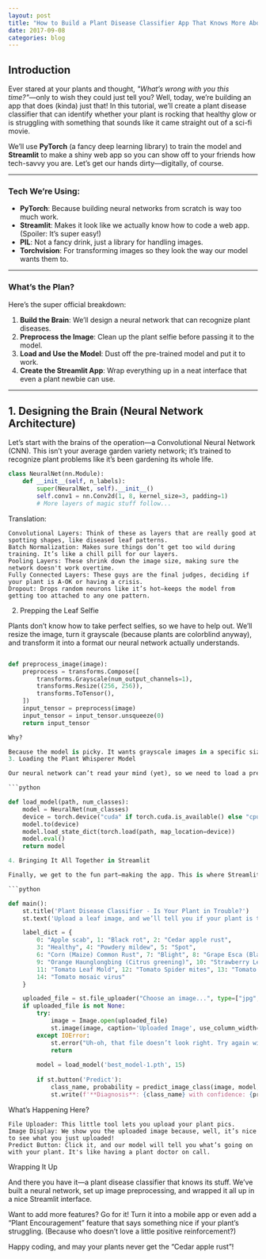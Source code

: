 ```yaml
---
layout: post
title: "How to Build a Plant Disease Classifier App That Knows More About Your Plants Than You Do"
date: 2017-09-08
categories: blog
---
```


## Introduction

Ever stared at your plants and thought, *"What’s wrong with you this time?"*—only to wish they could just tell you? Well, today, we’re building an app that does (kinda) just that! In this tutorial, we’ll create a plant disease classifier that can identify whether your plant is rocking that healthy glow or is struggling with something that sounds like it came straight out of a sci-fi movie.

We’ll use **PyTorch** (a fancy deep learning library) to train the model and **Streamlit** to make a shiny web app so you can show off to your friends how tech-savvy you are. Let’s get our hands dirty—digitally, of course.

---

### Tech We’re Using:

- **PyTorch**: Because building neural networks from scratch is way too much work.
- **Streamlit**: Makes it look like we actually know how to code a web app. (Spoiler: It’s super easy!)
- **PIL**: Not a fancy drink, just a library for handling images.
- **Torchvision**: For transforming images so they look the way our model wants them to.

---

### What’s the Plan?

Here’s the super official breakdown:

1. **Build the Brain**: We’ll design a neural network that can recognize plant diseases.
2. **Preprocess the Image**: Clean up the plant selfie before passing it to the model.
3. **Load and Use the Model**: Dust off the pre-trained model and put it to work.
4. **Create the Streamlit App**: Wrap everything up in a neat interface that even a plant newbie can use.

---

## 1. Designing the Brain (Neural Network Architecture)

Let’s start with the brains of the operation—a Convolutional Neural Network (CNN). This isn’t your average garden variety network; it’s trained to recognize plant problems like it’s been gardening its whole life.

```python
class NeuralNet(nn.Module):
    def __init__(self, n_labels):
        super(NeuralNet, self).__init__()
        self.conv1 = nn.Conv2d(1, 8, kernel_size=3, padding=1)
        # More layers of magic stuff follow...

```

Translation:

    Convolutional Layers: Think of these as layers that are really good at spotting shapes, like diseased leaf patterns.
    Batch Normalization: Makes sure things don’t get too wild during training. It’s like a chill pill for our layers.
    Pooling Layers: These shrink down the image size, making sure the network doesn't work overtime.
    Fully Connected Layers: These guys are the final judges, deciding if your plant is A-OK or having a crisis.
    Dropout: Drops random neurons like it’s hot—keeps the model from getting too attached to any one pattern.

2. Prepping the Leaf Selfie

Plants don’t know how to take perfect selfies, so we have to help out. We’ll resize the image, turn it grayscale (because plants are colorblind anyway), and transform it into a format our neural network actually understands.

```python

def preprocess_image(image):
    preprocess = transforms.Compose([
        transforms.Grayscale(num_output_channels=1),
        transforms.Resize((256, 256)),
        transforms.ToTensor(),
    ])
    input_tensor = preprocess(image)
    input_tensor = input_tensor.unsqueeze(0)
    return input_tensor

Why?

Because the model is picky. It wants grayscale images in a specific size and format. Think of it like asking for a perfect cup of coffee—no foam, extra hot.
3. Loading the Plant Whisperer Model

Our neural network can’t read your mind (yet), so we need to load a pre-trained model file. And if you’re lucky enough to have a GPU, your model will run much faster. If not, no worries—CPU works too (just don’t expect lightning speed).

```python

def load_model(path, num_classes):
    model = NeuralNet(num_classes)
    device = torch.device("cuda" if torch.cuda.is_available() else "cpu")
    model.to(device)
    model.load_state_dict(torch.load(path, map_location=device))
    model.eval()  
    return model

4. Bringing It All Together in Streamlit

Finally, we get to the fun part—making the app. This is where Streamlit shines. We’re gonna build an interface that lets you upload an image and click a button like a pro.

```python

def main():
    st.title('Plant Disease Classifier - Is Your Plant in Trouble?')
    st.text('Upload a leaf image, and we’ll tell you if your plant is thriving or needs some TLC.')

    label_dict = {
        0: "Apple scab", 1: "Black rot", 2: "Cedar apple rust",
        3: "Healthy", 4: "Powdery mildew", 5: "Spot",
        6: "Corn (Maize) Common Rust", 7: "Blight", 8: "Grape Esca (Black Measles)",
        9: "Orange Haunglongbing (Citrus greening)", 10: "Strawberry Leaf scorch",
        11: "Tomato Leaf Mold", 12: "Tomato Spider mites", 13: "Tomato Yellow Leaf Curl Virus",
        14: "Tomato mosaic virus"
    }

    uploaded_file = st.file_uploader("Choose an image...", type=["jpg", "jpeg", "png"])
    if uploaded_file is not None:
        try:
            image = Image.open(uploaded_file)
            st.image(image, caption='Uploaded Image', use_column_width=True)
        except IOError:
            st.error("Uh-oh, that file doesn’t look right. Try again with an image.")
            return
        
        model = load_model('best_model-1.pth', 15)
        
        if st.button('Predict'):
            class_name, probability = predict_image_class(image, model, label_dict)
            st.write(f'**Diagnosis**: {class_name} with confidence: {probability:.2f}')
```

What’s Happening Here?

    File Uploader: This little tool lets you upload your plant pics.
    Image Display: We show you the uploaded image because, well, it’s nice to see what you just uploaded!
    Predict Button: Click it, and our model will tell you what’s going on with your plant. It's like having a plant doctor on call.

Wrapping It Up

And there you have it—a plant disease classifier that knows its stuff. We’ve built a neural network, set up image preprocessing, and wrapped it all up in a nice Streamlit interface.

Want to add more features? Go for it! Turn it into a mobile app or even add a “Plant Encouragement” feature that says something nice if your plant’s struggling. (Because who doesn’t love a little positive reinforcement?)

Happy coding, and may your plants never get the “Cedar apple rust”!
